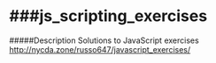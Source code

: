 ###js_scripting_exercises
======================

#####Description
Solutions to JavaScript exercises 
http://nycda.zone/russo647/javascript_exercises/
